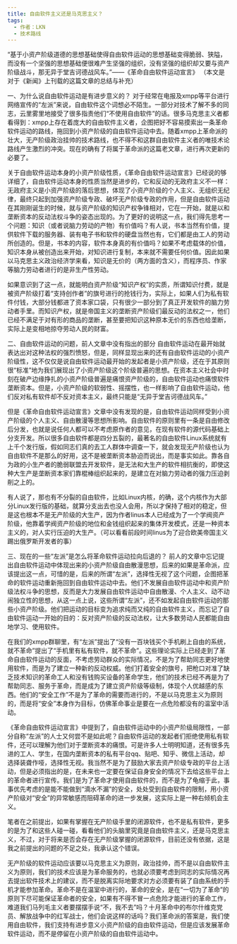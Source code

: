 ```yaml
---
title: 自由软件主义还是马克思主义？
tags:
  - 作者：LKN
  - 技术路线
---
```


“基于小资产阶级道德的思想基础使得自由软件运动的思想基础变得脆弱、狭隘，而没有一个坚强的思想基础便很难产生坚强的组织，没有坚强的组织却又要与资产阶级战斗，那无异于堂吉诃德战风车。”——《革命自由软件运动宣言》
（本文是对于《新闻》上刊载的这篇文章的总结与补充）

一、为什么说自由软件运动是有进步意义的？
对于经常在电报及xmpp等平台进行网络宣传的“左派”来说，自由软件这个词想必不陌生。一部分对技术了解不多的同志，云里雾里地接受了很多指责他们“不使用自由软件”的话。很多马克思主义者都看得到：xmpp上存在着庞大的自由软件主义者，企图把好不容易摸索出一条革命软件运动的路线，拖回到小资产阶级的自由软件运动中去。随着xmpp上革命派的壮大，无产阶级政治挂帅的技术路线，也不得不和这群自由软件主义者的唯技术论路线产生激烈的冲突。现在的确有了将属于革命派的这篇老文章，进行再次更新的必要了。

关于自由软件运动本身的小资产阶级性质，《革命自由软件运动宣言》已经说的够详细了，自由软件运动本身的性质当然是进步的，它和反动的无政府主义不一样：无政府主义是小资产阶级的落后思想，体现了小资产阶级的个人主义、无组织无纪律，最终只起到加强资产阶级专政、破坏无产阶级专政的作用，但是自由软件运动在其刚刚诞生的时候，就与资产阶级的知识产权争锋相对，它在一开始，就是以和垄断资本的反动法权斗争的姿态出现的。为了更好的说明这一点，我们得先思考一个问题：知识（或者说脑力劳动的产物）有价值吗？有人说，书本当然有价值，提供软件下载的服务器、装有电子书和软件的硬盘当然也有，它们都是由工人的劳动所创造的。但是，书本的内容，软件本身真的有价值吗？如果不考虑载体的价值，知识本身从被创造出来开始，对知识进行复制，本来就不需要任何价值。因此如果以马克思主义政治经济学来看，知识是无价的（两方面的含义），而程序员、作家等脑力劳动者进行的是非生产性劳动。

如果意识到了这一点，就能明白资产阶级“知识产权”的实质，所谓知识付费，就是被资产阶级打着“支持创作者”的旗号进行的抢钱行为，实际上，如果人们为私有软件付钱，大部分钱都进了资本家口袋，只有很少一部分到了真正开发软件的脑力劳动者手里。而知识产权，就是帝国主义的垄断资产阶级们最反动的法权之一，他们已经不满足于对有形的商品的垄断，甚至要把知识这种原本无价的东西也给垄断，实际上是变相地掠夺劳动人民的财富。

二、自由软件运动的问题，前人文章中没有指出的部分
自由软件运动在最开始就表达出对这种法权的强烈愤怒，但是，同样显现出来的还有自由软件运动的小资产阶级性，这不仅仅是说自由软件运动最开始的发起者是小资产阶级，还在于其原则很“标准”地为我们展现出了小资产阶级这个阶级普遍的思想。在资本主义社会中时刻在破产边缘挣扎的小资产阶级普遍是痛恨资产阶级的，自由软件运动也痛恨软件垄断资本。但是，小资产阶级的软弱性、摇摆性，也一样影响了自由软件运动，他们反对私有软件却不反对资本主义，最终只能是“无异于堂吉诃德战风车。”

但是《革命自由软件运动宣言》文章中没有发现的是，自由软件运动同样受到小资产阶级的个人主义、自由散漫等思想所影响。自由软件的原则里有一条是自由修改后分发，也就是说任何人都可以不考虑原作者的意见，在现有软件的源代码基础上分支开发。所以很多自由软件都是四分五裂的，最著名的自由软件Linux系统就有上千个发行版，假如同志们真的去工人群体中调查一下，就会发现无产阶级也认为自由软件不是那么的好用，这不是被垄断资本胁迫而说出，而是事实如此。靠各自为政的小生产者的脆弱联盟去开发软件，是无法和大生产的软件相抗衡的，即使这种大生产是垄断资本家们靠棍棒组织起来的，是建立在对脑力劳动者的强力压迫剥削之上的。

有人说了，那也有不分裂的自由软件，比如Linux内核，的确，这个内核作为大部分Linux发行版的基础，就算分支出去也没人会用，所以才保持了相对的稳定，但是这也根本不是无产阶级的大生产，因为作者linus本人已经成为了一个学阀资产阶级，他靠着学阀资产阶级的地位和金钱组织起来的集体开发模式，还是一种资本主义的，对人实行压迫的大生产。（可以看看前段时间linus为了迎合欧美帝国主义踢出俄罗斯开发者的事）

三、现在的一些“左派”是怎么将革命软件运动拉向后退的？
前人的文章中忘记提出自由软件运动中体现出来的小资产阶级自由散漫思想，后来的如果是革命派，应该提出这一点，可惜的是，后来的所谓“左派”，选择性无视了这个问题，企图把革命的软件运动重新拖回到自由软件运动中去。他们不发展自由软件运动中和资产阶级法权斗争的思想，反而是大力发展自由软件运动中自由散漫、个人主义、动不动闹独立性的思想，从这一点上说，这些所谓“左派”，还不如发起自由软件运动的那些小资产阶级。他们把运动的目标变为追求纯而又纯的自由软件主义，而忘记了自由软件运动一开始的目的：反对资产阶级的反动法权，让大多数劳动人民都能自由地学习、使用软件。

在我们的xmpp群聊里，有“左派”提出了“没有一百块钱买个手机刷上自由的系统，就不革命”提出了“手机里有私有软件，就不革命”。这些理论实际上已经走到了革命自由软件运动的反面，不考虑劳动群众的实际情况，不是为了帮助同志更好地使用软件，而是为了建立一种新的反动权威。他们打着安全的旗号，把枪口对准了缺乏技术知识的革命工人和没有钱购买设备的革命学生，他们的技术已经不再是为了帮助同志、服务于革命，而是成为了建立资产阶级等级制，体现个人优越感的东西。他们的“安全工作”不是为了革命的需要而进行的，不是以马克思主义为原则的，而是将“安全”本身作为目标，仿佛革命事业是要在一点危险都没有的温室中活动。

《革命自由软件运动宣言》中提到了，自由软件运动中的小资产阶级局限性，一部分自称“左派”的人士又何尝不是如此呢？自由软件运动的发起者们拒绝使用私有软件，还可以理解为他们对于垄断资本的痛恨。可是许多人士明明知道，还有很多先进的工人、学生，在国内垄断资本的私有平台qq、贴吧、知乎、微信上活动，却选择装聋作哑，选择性无视。我当然不是为了鼓励大家去资产阶级专政的平台上活动，但是必须指出的是，在未来也一定要在保证自身安全的情况下去给这些平台上的革命者进行宣传。我们是为了革命才使用自由软件的，而不是为了龟缩于此，事事优先考虑的是能不能做到“滴水不漏”的安全，处处受到自由软件的限制，用小资产阶级对“安全”的异常敏感而阻碍革命的进一步发展，这实际上是一种右倾机会主义。

笔者在之前提出，如果有掌握在无产阶级手里的闭源软件，也不是私有软件，更多的是为了和这些人碰一碰，看看他们的头脑里究竟是自由软件主义，还是马克思主义，不过，对于将来是否会存在无产阶级掌握的闭源软件，目前还没有依据，这是我之前提出的问题的不足之处，我承认这个错误。

无产阶级的软件运动应该要以马克思主义为原则，政治挂帅，而不是以自由软件主义为原则，我们的技术应该是为革命服务的，也就必须要考虑到同志的实际情况再去提出软件技术上的建议，而不是脱离实际地要求对方必须要有装了自由系统的手机才能参加革命。革命不是在温室中进行的，革命的安全，是在“一切为了革命”的原则下尽可能保证革命者的安全，如果有不得不冒一点危险才能进行的革命工作，难道我们马列毛主义者要摆摆手说“不，我不去”吗？十月革命中的布尔什维克党员、解放战争中的红军战士，他们会说这样的话吗？我们革命派的答案是，我们使用自由软件，我们支持有进步意义小资产阶级的自由软件运动，但是应该发展革命软件运动，而不是停留在小资产阶级的自由软件运动中。
